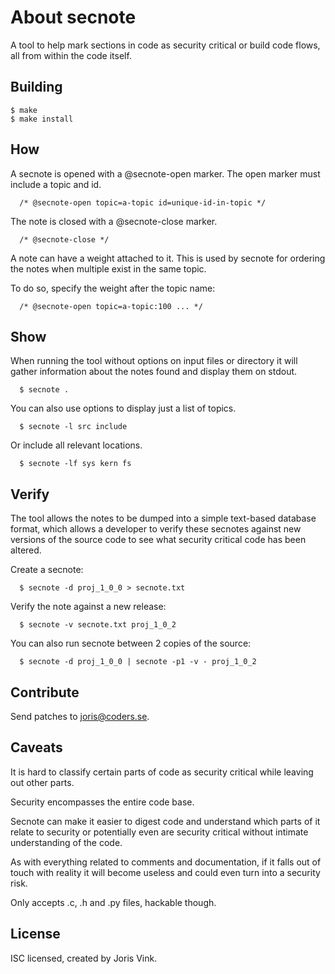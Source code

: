 # About secnote

A tool to help mark sections in code as security critical or
build code flows, all from within the code itself.

## Building

```
$ make
$ make install
```

## How

A secnote is opened with a @secnote-open marker.
The open marker must include a topic and id.

```
  /* @secnote-open topic=a-topic id=unique-id-in-topic */
```

The note is closed with a @secnote-close marker.

```
  /* @secnote-close */
```

A note can have a weight attached to it. This is used by secnote
for ordering the notes when multiple exist in the same topic.

To do so, specify the weight after the topic name:

```
  /* @secnote-open topic=a-topic:100 ... */
```

## Show

When running the tool without options on input files or directory it will
gather information about the notes found and display them on stdout.

```
  $ secnote .
```

You can also use options to display just a list of topics.

```
  $ secnote -l src include
```

Or include all relevant locations.

```
  $ secnote -lf sys kern fs
```

## Verify

The tool allows the notes to be dumped into a simple text-based database
format, which allows a developer to verify these secnotes against new
versions of the source code to see what security critical code has been
altered.

Create a secnote:

```
  $ secnote -d proj_1_0_0 > secnote.txt
```

Verify the note against a new release:

```
  $ secnote -v secnote.txt proj_1_0_2
```

You can also run secnote between 2 copies of the source:

```
  $ secnote -d proj_1_0_0 | secnote -p1 -v - proj_1_0_2
```

## Contribute

Send patches to joris@coders.se.

## Caveats

It is hard to classify certain parts of code as security critical
while leaving out other parts.

Security encompasses the entire code base.

Secnote can make it easier to digest code and understand which parts of
it relate to security or potentially even are security critical without
intimate understanding of the code.

As with everything related to comments and documentation, if it
falls out of touch with reality it will become useless and could
even turn into a security risk.

Only accepts .c, .h and .py files, hackable though.

## License

ISC licensed, created by Joris Vink.
